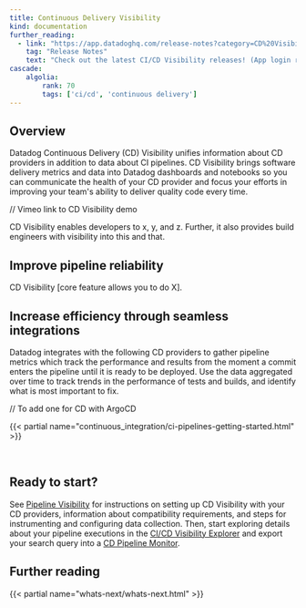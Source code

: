 ```yaml
---
title: Continuous Delivery Visibility
kind: documentation
further_reading:
  - link: "https://app.datadoghq.com/release-notes?category=CD%20Visibility"
    tag: "Release Notes"
    text: "Check out the latest CI/CD Visibility releases! (App login required)"
cascade:
    algolia:
        rank: 70
        tags: ['ci/cd', 'continuous delivery']
---
```


## Overview

Datadog Continuous Delivery (CD) Visibility unifies information about CD providers in addition to data about CI pipelines. CD Visibility brings software delivery metrics and data into Datadog dashboards and notebooks so you can communicate the health of your CD provider and focus your efforts in improving your team's ability to deliver quality code every time.

// Vimeo link to CD Visibility demo

CD Visibility enables developers to x, y, and z. Further, it also provides build engineers with visibility into this and that. 

## Improve pipeline reliability

CD Visibility [core feature allows you to do X].

## Increase efficiency through seamless integrations

Datadog integrates with the following CD providers to gather pipeline metrics which track the performance and results from the moment a commit enters the pipeline until it is ready to be deployed. Use the data aggregated over time to track trends in the performance of tests and builds, and identify what is most important to fix.

// To add one for CD with ArgoCD

{{< partial name="continuous_integration/ci-pipelines-getting-started.html" >}}

</br>

## Ready to start?

See [Pipeline Visibility][1] for instructions on setting up CD Visibility with your CD providers, information about compatibility requirements, and steps for instrumenting and configuring data collection. Then, start exploring details about your pipeline executions in the [CI/CD Visibility Explorer][2] and export your search query into a [CD Pipeline Monitor][3].

## Further reading

{{< partial name="whats-next/whats-next.html" >}}

[1]: /continuous_delivery/pipelines
[2]: /continous_integration/explorer
[3]: /monitors/types/cd